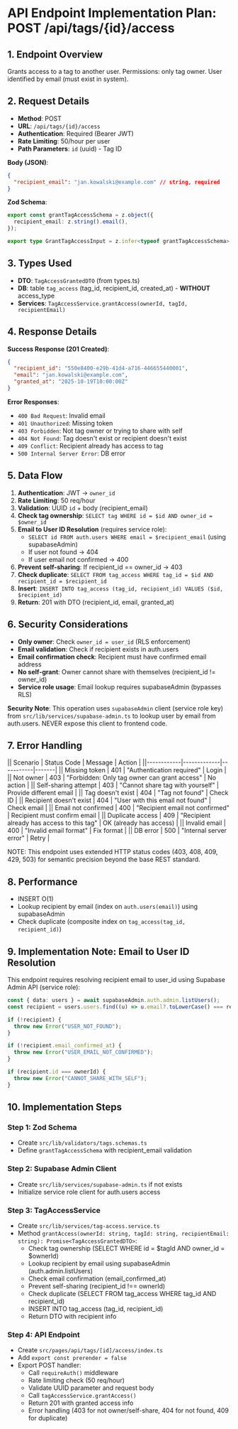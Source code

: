 # API Endpoint Implementation Plan: POST /api/tags/{id}/access

## 1. Endpoint Overview

Grants access to a tag to another user. Permissions: only tag owner. User identified by email (must exist in system).

## 2. Request Details

- **Method**: POST
- **URL**: `/api/tags/{id}/access`
- **Authentication**: Required (Bearer JWT)
- **Rate Limiting**: 50/hour per user
- **Path Parameters**: `id` (uuid) - Tag ID

**Body (JSON)**:

```json
{
  "recipient_email": "jan.kowalski@example.com" // string, required
}
```

**Zod Schema**:

```typescript
export const grantTagAccessSchema = z.object({
  recipient_email: z.string().email(),
});

export type GrantTagAccessInput = z.infer<typeof grantTagAccessSchema>;
```

## 3. Types Used

- **DTO**: `TagAccessGrantedDTO` (from types.ts)
- **DB**: table `tag_access` (tag_id, recipient_id, created_at) - **WITHOUT** access_type
- **Services**: `TagAccessService.grantAccess(ownerId, tagId, recipientEmail)`

## 4. Response Details

**Success Response (201 Created)**:

```json
{
  "recipient_id": "550e8400-e29b-41d4-a716-446655440001",
  "email": "jan.kowalski@example.com",
  "granted_at": "2025-10-19T10:00:00Z"
}
```

**Error Responses**:

- `400 Bad Request`: Invalid email
- `401 Unauthorized`: Missing token
- `403 Forbidden`: Not tag owner or trying to share with self
- `404 Not Found`: Tag doesn't exist or recipient doesn't exist
- `409 Conflict`: Recipient already has access to tag
- `500 Internal Server Error`: DB error

## 5. Data Flow

1. **Authentication**: JWT → `owner_id`
2. **Rate Limiting**: 50 req/hour
3. **Validation**: UUID `id` + body (recipient_email)
4. **Check tag ownership**: `SELECT tag WHERE id = $id AND owner_id = $owner_id`
5. **Email to User ID Resolution** (requires service role):
   - `SELECT id FROM auth.users WHERE email = $recipient_email` (using supabaseAdmin)
   - If user not found → 404
   - If user email not confirmed → 400
6. **Prevent self-sharing**: If recipient_id == owner_id → 403
7. **Check duplicate**: `SELECT FROM tag_access WHERE tag_id = $id AND recipient_id = $recipient_id`
8. **Insert**: `INSERT INTO tag_access (tag_id, recipient_id) VALUES ($id, $recipient_id)`
9. **Return**: 201 with DTO (recipient_id, email, granted_at)

## 6. Security Considerations

- **Only owner**: Check `owner_id = user_id` (RLS enforcement)
- **Email validation**: Check if recipient exists in auth.users
- **Email confirmation check**: Recipient must have confirmed email address
- **No self-grant**: Owner cannot share with themselves (recipient_id != owner_id)
- **Service role usage**: Email lookup requires supabaseAdmin (bypasses RLS)

**Security Note**: This operation uses `supabaseAdmin` client (service role key) from `src/lib/services/supabase-admin.ts` to lookup user by email from auth.users. NEVER expose this client to frontend code.

## 7. Error Handling

|| Scenario | Status Code | Message | Action |
||------------|-------------|-----------|-------|
|| Missing token | 401 | "Authentication required" | Login |
|| Not owner | 403 | "Forbidden: Only tag owner can grant access" | No action |
|| Self-sharing attempt | 403 | "Cannot share tag with yourself" | Provide different email |
|| Tag doesn't exist | 404 | "Tag not found" | Check ID |
|| Recipient doesn't exist | 404 | "User with this email not found" | Check email |
|| Email not confirmed | 400 | "Recipient email not confirmed" | Recipient must confirm email |
|| Duplicate access | 409 | "Recipient already has access to this tag" | OK (already has access) |
|| Invalid email | 400 | "Invalid email format" | Fix format |
|| DB error | 500 | "Internal server error" | Retry |

NOTE: This endpoint uses extended HTTP status codes (403, 408, 409, 429, 503) for semantic precision beyond the base REST standard.

## 8. Performance

- INSERT O(1)
- Lookup recipient by email (index on `auth.users(email)`) using supabaseAdmin
- Check duplicate (composite index on `tag_access(tag_id, recipient_id)`)

## 9. Implementation Note: Email to User ID Resolution

This endpoint requires resolving recipient email to user_id using Supabase Admin API (service role):

```typescript
const { data: users } = await supabaseAdmin.auth.admin.listUsers();
const recipient = users.users.find((u) => u.email?.toLowerCase() === recipientEmail.toLowerCase());

if (!recipient) {
  throw new Error("USER_NOT_FOUND");
}

if (!recipient.email_confirmed_at) {
  throw new Error("USER_EMAIL_NOT_CONFIRMED");
}

if (recipient.id === ownerId) {
  throw new Error("CANNOT_SHARE_WITH_SELF");
}
```

## 10. Implementation Steps

### Step 1: Zod Schema

- Create `src/lib/validators/tags.schemas.ts`
- Define `grantTagAccessSchema` with recipient_email validation

### Step 2: Supabase Admin Client

- Create `src/lib/services/supabase-admin.ts` if not exists
- Initialize service role client for auth.users access

### Step 3: TagAccessService

- Create `src/lib/services/tag-access.service.ts`
- Method `grantAccess(ownerId: string, tagId: string, recipientEmail: string): Promise<TagAccessGrantedDTO>`:
  - Check tag ownership (SELECT WHERE id = $tagId AND owner_id = $ownerId)
  - Lookup recipient by email using supabaseAdmin (auth.admin.listUsers)
  - Check email confirmation (email_confirmed_at)
  - Prevent self-sharing (recipient_id !== ownerId)
  - Check duplicate (SELECT FROM tag_access WHERE tag_id AND recipient_id)
  - INSERT INTO tag_access (tag_id, recipient_id)
  - Return DTO with recipient info

### Step 4: API Endpoint

- Create `src/pages/api/tags/[id]/access/index.ts`
- Add `export const prerender = false`
- Export POST handler:
  - Call `requireAuth()` middleware
  - Rate limiting check (50 req/hour)
  - Validate UUID parameter and request body
  - Call `tagAccessService.grantAccess()`
  - Return 201 with granted access info
  - Error handling (403 for not owner/self-share, 404 for not found, 409 for duplicate)
